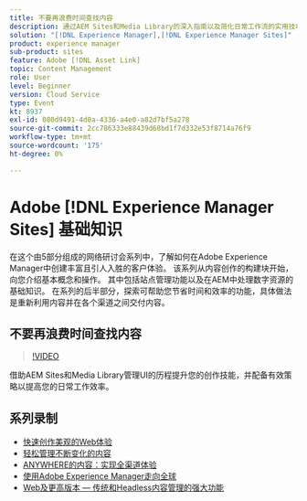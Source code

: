 ```yaml
---
title: 不要再浪费时间查找内容
description: 通过AEM Sites和Media Library的深入指南以及简化日常工作流的实用技巧，提升您的创作能力。
solution: "[!DNL Experience Manager],[!DNL Experience Manager Sites]"
product: experience manager
sub-product: sites
feature: Adobe [!DNL Asset Link]
topic: Content Management
role: User
level: Beginner
version: Cloud Service
type: Event
kt: 8937
exl-id: 080d9491-4d0a-4336-a4e0-a82d7bf5a278
source-git-commit: 2cc786333e88439d68bd1f7d332e53f8714a76f9
workflow-type: tm+mt
source-wordcount: '175'
ht-degree: 0%

---
```


# Adobe [!DNL Experience Manager Sites] 基础知识

在这个由5部分组成的网络研讨会系列中，了解如何在Adobe Experience Manager中创建丰富且引人入胜的客户体验。 该系列从内容创作的构建块开始，向您介绍基本概念和操作。 其中包括站点管理功能以及在AEM中处理数字资源的基础知识。 在系列的后半部分，探索可帮助您节省时间和效率的功能，具体做法是重新利用内容并在各个渠道之间交付内容。

## 不要再浪费时间查找内容

>[!VIDEO](https://video.tv.adobe.com/v/336983/?quality=12&learn=on&hidetitle=true)

借助AEM Sites和Media Library管理UI的历程提升您的创作技能，并配备有效策略以提高您的日常工作效率。

## 系列录制

* [快速创作美观的Web体验](authoring-fundamentals.md)
* [轻松管理不断变化的内容](collaboration-tools.md)
* [ANYWHERE的内容：实现全渠道体验](omnichannel-experiences.md)
* [使用Adobe Experience Manager走向全球](multi-site-management-web-translation.md)
* [Web及更高版本 — 传统和Headless内容管理的强大功能](traditional-headless-content-management.md)

